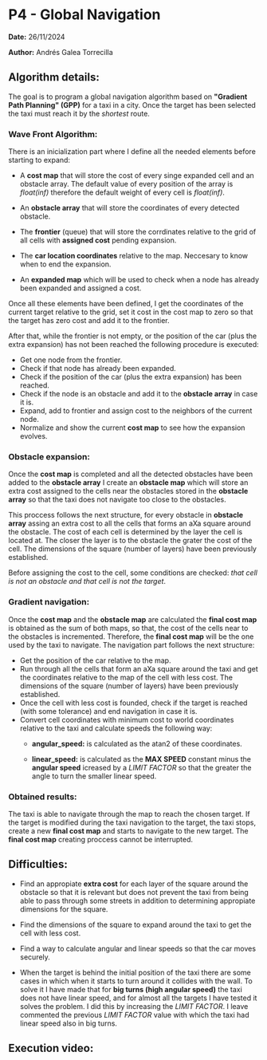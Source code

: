 # P4 - Global Navigation
**Date:** 26/11/2024

**Author:** Andrés Galea Torrecilla

## Algorithm details:
The goal is to program a global navigation algorithm based on **"Gradient Path Planning" (GPP)** for a taxi in a city. Once the target has been selected the taxi must reach it by the *shortest* route.

### Wave Front Algorithm:

There is an inicialization part where I define all the needed elements before starting to expand:
  - A **cost map** that will store the cost of every singe expanded cell and an obstacle array. The default value of every position of the array is *float(inf)* therefore the default weight of every cell is *float(inf)*.
  
  - An **obstacle array** that will store the coordinates of every detected obstacle.

  - The **frontier** (queue) that will store the corrdinates relative to the grid of all cells with **assigned cost** pending expansion.

  - The **car location coordinates** relative to the map. Neccesary to know when to end the expansion.

  - An **expanded map** which will be used to check when a node has already been expanded and assigned a cost.

Once all these elements have been defined, I get the coordinates of the current target relative to the grid, set it cost in the cost map to zero so that the target has zero cost and add it to the frontier.

After that, while the frontier is not empty, or the position of the car (plus the extra expansion) has not been reached the following procedure is executed:

- Get one node from the frontier.
- Check if that node has already been expanded.
- Check if the position of the car (plus the extra expansion) has been reached.
- Check if the node is an obstacle and add it to the **obstacle array** in case it is.
- Expand, add to frontier and assign cost to the neighbors of the current node.
- Normalize and show the current **cost map** to see how the expansion evolves.

### Obstacle expansion:

Once the **cost map** is completed and all the detected obstacles have been added to the **obstacle array** I create an **obstacle map** which will store an extra cost assigned to the cells near the obstacles stored in the **obstacle array** so that the taxi does not navigate too close to the obstacles.

This proccess follows the next structure, for every obstacle in **obstacle array** assing an extra cost to all the cells that forms an aXa square around the obstacle. The cost of each cell is determined by the layer the cell is located at. The closer the layer is to the obstacle the grater the cost of the cell. The dimensions of the square (number of layers) have been previously established.

Before assigning the cost to the cell, some conditions are checked: *that cell is not an obstacle and that cell is not the target*.

### Gradient navigation:

Once the **cost map** and the **obstacle map** are calculated the **final cost map** is obtained as the sum of both maps, so that, the cost of the cells near to the obstacles is incremented. Therefore, the **final cost map** will be the one used by the taxi to navigate.
The navigation part follows the next structure:
- Get the position of the car relative to the map.
- Run through all the cells that form an aXa square around the taxi and get the coordinates relative to the map of the cell with less cost. The dimensions of the square (number of layers) have been previously established.
- Once the cell with less cost is founded, check if the target is reached (with some tolerance) and end navigation in case it is.
- Convert cell coordinates with minimum cost to world coordinates relative to the taxi and calculate speeds the following way:
  - **angular_speed:** is calculated as the atan2 of these coordinates.

  - **linear_speed:** is calculated as the **MAX SPEED** constant minus the **angular speed** icreased by a *LIMIT FACTOR* so that the greater the angle to turn the smaller linear speed.

### Obtained results:
The taxi is able to navigate through the map to reach the chosen target. If the target is modified during the taxi navigation to the target, the taxi stops, create a new **final cost map** and starts to navigate to the new target. The **final cost map** creating proccess cannot be interrupted.

## Difficulties:

  - Find an appropiate **extra cost** for each layer of the square around the obstacle so that it is relevant but does not prevent the taxi from being able to pass through some streets in addition to determining appropiate dimensions for the square.

  - Find the dimensions of the square to expand around the taxi to get the cell with less cost.

  - Find a way to calculate angular and linear speeds so that the car moves securely.

  - When the target is behind the initial position of the taxi there are some cases in which when it starts to turn around it collides with the wall. To solve it I have made that for **big turns (high angular speed)** the taxi does not have linear speed, and for almost all the targets I have tested it solves the problem. I did this by increasing the *LIMIT FACTOR*. I leave commented the previous *LIMIT FACTOR* value with which the taxi had linear speed also in big turns.

## Execution video:
